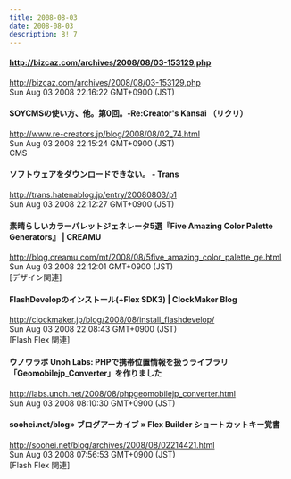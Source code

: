 ```yaml
---
title: 2008-08-03
date: 2008-08-03
description: B! 7
---
```


#### http://bizcaz.com/archives/2008/08/03-153129.php
http://bizcaz.com/archives/2008/08/03-153129.php<br>
Sun Aug 03 2008 22:16:22 GMT+0900 (JST)<br>


####   SOYCMSの使い方、他。第0回。-Re:Creator's Kansai （リクリ）
http://www.re-creators.jp/blog/2008/08/02_74.html<br>
Sun Aug 03 2008 22:15:24 GMT+0900 (JST)<br>
CMS


#### ソフトウェアをダウンロードできない。 - Trans
http://trans.hatenablog.jp/entry/20080803/p1<br>
Sun Aug 03 2008 22:12:27 GMT+0900 (JST)<br>


#### 素晴らしいカラーパレットジェネレータ5選『Five Amazing Color Palette Generators』 | CREAMU
http://blog.creamu.com/mt/2008/08/5five_amazing_color_palette_ge.html<br>
Sun Aug 03 2008 22:12:01 GMT+0900 (JST)<br>
[デザイン関連]


####   FlashDevelopのインストール(+Flex SDK3) | ClockMaker Blog
http://clockmaker.jp/blog/2008/08/install_flashdevelop/<br>
Sun Aug 03 2008 22:08:43 GMT+0900 (JST)<br>
[Flash Flex 関連]


#### ウノウラボ Unoh Labs: PHPで携帯位置情報を扱うライブラリ「Geomobilejp_Converter」を作りました
http://labs.unoh.net/2008/08/phpgeomobilejp_converter.html<br>
Sun Aug 03 2008 08:10:30 GMT+0900 (JST)<br>


#### soohei.net/blog» ブログアーカイブ » Flex Builder ショートカットキー覚書
http://soohei.net/blog/archives/2008/08/02214421.html<br>
Sun Aug 03 2008 07:56:53 GMT+0900 (JST)<br>
[Flash Flex 関連]


